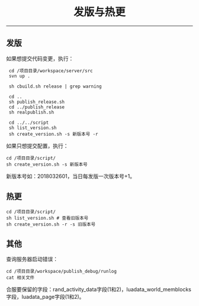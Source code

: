 # <center>发版与热更</center>

---

## 发版

如果想提交代码变更，执行：

```
 cd /项目目录/workspace/server/src
 svn up .

 sh cbuild.sh release | grep warning

 cd ..
 sh publish_release.sh
 cd ../publish_release
 sh realpublish.sh

 cd ../../script
 sh list_version.sh
 sh create_version.sh -s 新版本号 -r
```

如果只想提交配置，执行：

```
cd /项目目录/script/
sh create_version.sh -s 新版本号
```

新版本号如：2018032601，当日每发版一次版本号+1。

## 热更

```
cd /项目目录/script/
sh list_version.sh # 查看旧版本号
sh create_version.sh -r -s 旧版本号
```

## 其他

查询服务器启动错误：

```
cd /项目目录/workspace/publish_debug/runlog
cat 相关文件
```

合服要保留的字段：rand_activity_data字段(1和2)，luadata_world_memblocks字段，luadata_page字段(1和2)。